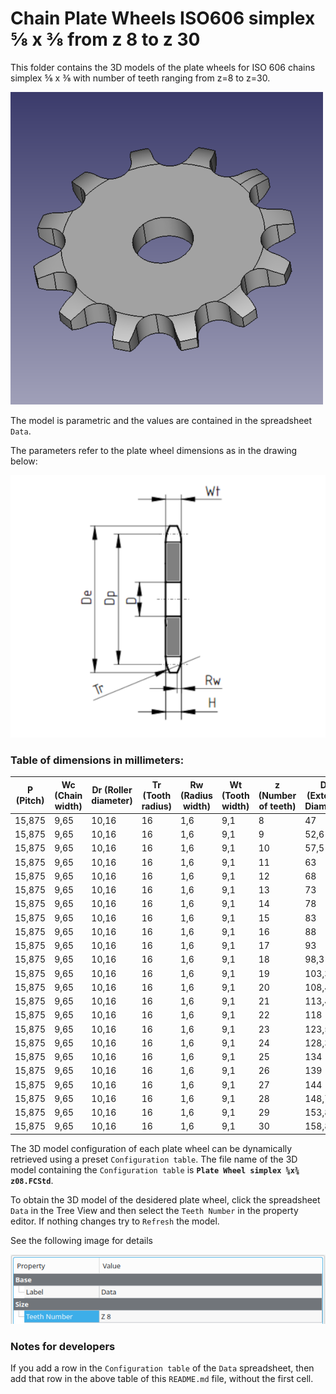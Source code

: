 # Chain Plate Wheels ISO606 simplex ⅝ x ⅜ from z 8 to z 30

This folder contains the 3D models of the plate wheels for ISO 606 chains simplex ⅝ x ⅜ with number of teeth ranging from z=8 to z=30.

![Image](screenshot.png "Plate Wheel Simplex")

The model is parametric and the values are contained in the spreadsheet `Data`.

The parameters refer to the plate wheel dimensions as in the drawing below:

![Drawing](drawing.png "Drawing")

### Table of dimensions in millimeters:

P (Pitch)|Wc (Chain width)|Dr (Roller diameter)|Tr (Tooth radius)|Rw (Radius width)|Wt (Tooth width)|z (Number of teeth)|De (External Diameter)|Dp (Pitch diameter)|D (Hole diameter)|H (Total height)
---|---|---|---|---|---|---|---|---|---|---
15,875|9,65|10,16|16|1,6|9,1|8|47|41,48|10|9,1
15,875|9,65|10,16|16|1,6|9,1|9|52,6|46,42|10|9,1
15,875|9,65|10,16|16|1,6|9,1|10|57,5|51,37|10|9,1
15,875|9,65|10,16|16|1,6|9,1|11|63|56,34|10|9,1
15,875|9,65|10,16|16|1,6|9,1|12|68|61,34|10|9,1
15,875|9,65|10,16|16|1,6|9,1|13|73|66,32|10|9,1
15,875|9,65|10,16|16|1,6|9,1|14|78|71,34|10|9,1
15,875|9,65|10,16|16|1,6|9,1|15|83|76,36|10|9,1
15,875|9,65|10,16|16|1,6|9,1|16|88|81,37|12|9,1
15,875|9,65|10,16|16|1,6|9,1|17|93|86,39|12|9,1
15,875|9,65|10,16|16|1,6|9,1|18|98,3|91,42|12|9,1
15,875|9,65|10,16|16|1,6|9,1|19|103,3|96,45|12|9,1
15,875|9,65|10,16|16|1,6|9,1|20|108,4|101,49|12|9,1
15,875|9,65|10,16|16|1,6|9,1|21|113,4|106,52|12|9,1
15,875|9,65|10,16|16|1,6|9,1|22|118|111,55|12|9,1
15,875|9,65|10,16|16|1,6|9,1|23|123,5|116,58|12|9,1
15,875|9,65|10,16|16|1,6|9,1|24|128,3|121,62|12|9,1
15,875|9,65|10,16|16|1,6|9,1|25|134|126,66|12|9,1
15,875|9,65|10,16|16|1,6|9,1|26|139|131,7|16|9,1
15,875|9,65|10,16|16|1,6|9,1|27|144|136,75|16|9,1
15,875|9,65|10,16|16|1,6|9,1|28|148,7|141,78|16|9,1
15,875|9,65|10,16|16|1,6|9,1|29|153,8|146,83|16|9,1
15,875|9,65|10,16|16|1,6|9,1|30|158,8|151,87|16|9,1

The 3D model configuration of each plate wheel can be dynamically retrieved using a preset `Configuration table`.
The file name of the 3D model containing the `Configuration table` is **`Plate Wheel simplex ⅝x⅜ z08.FCStd`**.

To obtain the 3D model of the desidered plate wheel, click the spreadsheet `Data` in the Tree View and then select the `Teeth Number` in the property editor. If nothing changes try to `Refresh` the model.

See the following image for details

![Drawing](configuration.png "Configuration")

### Notes for developers
If you add a row in the `Configuration table` of the `Data` spreadsheet, then add that row in the above table of this `README.md` file, without the first cell.

